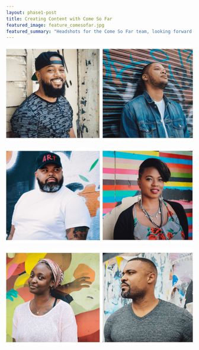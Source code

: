 ```yaml
---
layout: phase1-post
title: Creating Content with Come So Far
featured_image: feature_comesofar.jpg
featured_summary: "Headshots for the Come So Far team, looking forward to the first event series coming later this year, 2018"
---
```


![Come So Far 001](/dist/images/post_comesofar_1_v2.png)

![Come So Far 002](/dist/images/post_comesofar_2_v2.png)

![Come So Far 003](/dist/images/post_comesofar_3_v2.png)
